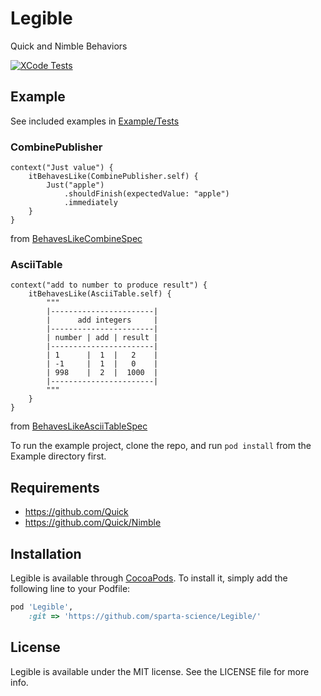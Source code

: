 # Legible
Quick and Nimble Behaviors

[![XCode Tests](https://github.com/sparta-science/Legible/actions/workflows/xcode-tests.yml/badge.svg)](https://github.com/sparta-science/Legible/actions/workflows/xcode-tests.yml)

## Example

See included examples in [Example/Tests](https://github.com/sparta-science/Legible/tree/main/Example/Tests)

### CombinePublisher

```
context("Just value") {
    itBehavesLike(CombinePublisher.self) {
        Just("apple")
            .shouldFinish(expectedValue: "apple")
            .immediately
    }
}
```
from [BehavesLikeCombineSpec](https://github.com/sparta-science/Legible/blob/83f1cfc8fafe26155bf3c9f07cdca290126c9e16/Example/Tests/BehavesLikeCombineSpec.swift#L9-L15)

### AsciiTable
```
context("add to number to produce result") {
    itBehavesLike(AsciiTable.self) {
        """
        |-----------------------|
        |      add integers     |
        |-----------------------|
        | number | add | result |
        |-----------------------|
        | 1      |  1  |   2    |
        | -1     |  1  |   0    |
        | 998    |  2  |  1000  |
        |-----------------------|
        """
    }
}
```
from [BehavesLikeAsciiTableSpec](https://github.com/sparta-science/Legible/blob/83f1cfc8fafe26155bf3c9f07cdca290126c9e16/Example/Tests/BehavesLikeAsciiTableSpec.swift#L23-L31)

To run the example project, clone the repo, and run `pod install` from the Example directory first.



## Requirements

- https://github.com/Quick
- https://github.com/Quick/Nimble

## Installation

Legible is available through [CocoaPods](https://cocoapods.org). To install
it, simply add the following line to your Podfile:

```ruby
pod 'Legible',
    :git => 'https://github.com/sparta-science/Legible/'
```

## License

Legible is available under the MIT license. See the LICENSE file for more info.
